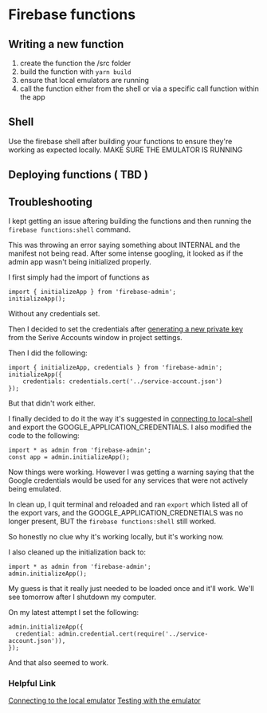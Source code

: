 # Firebase functions

## Writing a new function

1. create the function the /src folder
2. build the function with `yarn build`
3. ensure that local emulators are running
4. call the function either from the shell or via a specific call function within the app

## Shell

Use the firebase shell after building your functions to ensure they're working as expected locally.
MAKE SURE THE EMULATOR IS RUNNING

## Deploying functions ( TBD )

## Troubleshooting

I kept getting an issue aftering building the functions and then running the `firebase functions:shell` command.

This was throwing an error saying something about INTERNAL and the manifest not being read. After some intense googling, it looked as if the admin app wasn't being initialized properly.

I first simply had the import of functions as

```
import { initializeApp } from 'firebase-admin';
initializeApp();
```

Without any credentials set.

Then I decided to set the credentials after [generating a new private key](https://firebase.google.com/docs/functions/local-shell) from the Serive Accounts window in project settings.

Then I did the following:

```
import { initializeApp, credentials } from 'firebase-admin';
initializeApp({
	credentials: credentials.cert('../service-account.json')
});
```

But that didn't work either.

I finally decided to do it the way it's suggested in [connecting to local-shell](https://firebase.google.com/docs/functions/local-shell) and export the GOOGLE_APPLICATION_CREDENTIALS. I also modified the code to the following:

```
import * as admin from 'firebase-admin';
const app = admin.initializeApp();
```

Now things were working. However I was getting a warning saying that the Google credentials would be used for any services that were not actively being emulated.

In clean up, I quit terminal and reloaded and ran `export` which listed all of the export vars, and the GOOGLE_APPLICATION_CREDNETIALS was no longer present, BUT the `firebase functions:shell` still worked.

So honestly no clue why it's working locally, but it's working now.

I also cleaned up the initialization back to:

```
import * as admin from 'firebase-admin';
admin.initializeApp();
```

My guess is that it really just needed to be loaded once and it'll work. We'll see tomorrow after I shutdown my computer.

On my latest attempt I set the following:

```
admin.initializeApp({
  credential: admin.credential.cert(require('../service-account.json')),
});
```

And that also seemed to work.

### Helpful Link

[Connecting to the local emulator](https://firebase.google.com/docs/emulator-suite/connect_functions)
[Testing with the emulator](https://firebase.google.com/docs/functions/local-emulator)
